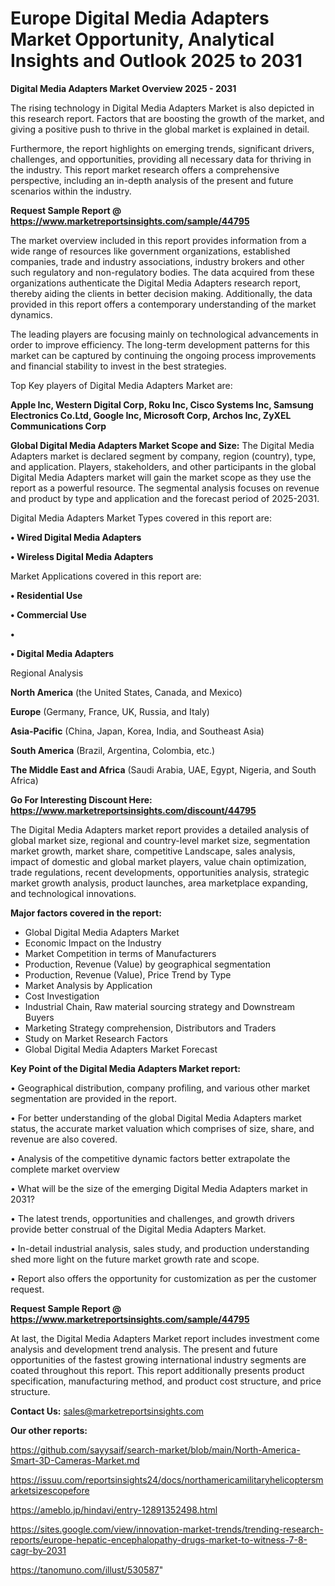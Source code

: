 # Europe Digital Media Adapters Market Opportunity, Analytical Insights and Outlook 2025 to 2031

<Strong> Digital Media Adapters Market Overview 2025 - 2031</strong>

The rising technology in Digital Media Adapters Market is also depicted in this research report. Factors that are boosting the growth of the market, and giving a positive push to thrive in the global market is explained in detail.

Furthermore, the report highlights on emerging trends, significant drivers, challenges, and opportunities, providing all necessary data for thriving in the industry. This report market research offers a comprehensive perspective, including an in-depth analysis of the present and future scenarios within the industry.

<strong>Request Sample Report @ <a href=https://www.marketreportsinsights.com/sample/44795>https://www.marketreportsinsights.com/sample/44795</a></strong>

The market overview included in this report provides information from a wide range of resources like government organizations, established companies, trade and industry associations, industry brokers and other such regulatory and non-regulatory bodies. The data acquired from these organizations authenticate the Digital Media Adapters research report, thereby aiding the clients in better decision making. Additionally, the data provided in this report offers a contemporary understanding of the market dynamics.

The leading players are focusing mainly on technological advancements in order to improve efficiency. The long-term development patterns for this market can be captured by continuing the ongoing process improvements and financial stability to invest in the best strategies.

Top Key players of Digital Media Adapters Market are:

<strong>Apple Inc, Western Digital Corp, Roku Inc, Cisco Systems Inc, Samsung Electronics Co.Ltd, Google Inc, Microsoft Corp, Archos Inc, ZyXEL Communications Corp</strong>

<strong><b>Global Digital Media Adapters Market Scope and Size:</b></strong>
The Digital Media Adapters market is declared segment by company, region (country), type, and application. Players, stakeholders, and other participants in the global Digital Media Adapters market will gain the market scope as they use the report as a powerful resource. The segmental analysis focuses on revenue and product by type and application and the forecast period of 2025-2031.

Digital Media Adapters Market Types covered in this report are:

<strong>•  Wired Digital Media Adapters

•  Wireless Digital Media Adapters</strong>

Market Applications covered in this report are:

<strong>•  Residential Use

•  Commercial Use

•  

•  Digital Media Adapters</strong> 

Regional Analysis

<strong>North America</strong> (the United States, Canada, and Mexico)

<strong>Europe</strong> (Germany, France, UK, Russia, and Italy)

<strong>Asia-Pacific</strong> (China, Japan, Korea, India, and Southeast Asia)

<strong>South America</strong> (Brazil, Argentina, Colombia, etc.)

<strong>The Middle East and Africa</strong> (Saudi Arabia, UAE, Egypt, Nigeria, and South Africa)

<strong>Go For Interesting Discount Here: <a href=https://www.marketreportsinsights.com/discount/44795>https://www.marketreportsinsights.com/discount/44795</a></strong>

The Digital Media Adapters market report provides a detailed analysis of global market size, regional and country-level market size, segmentation market growth, market share, competitive Landscape, sales analysis, impact of domestic and global market players, value chain optimization, trade regulations, recent developments, opportunities analysis, strategic market growth analysis, product launches, area marketplace expanding, and technological innovations.

<strong><b>Major factors covered in the report:</b></strong>
<ul>
  <li>Global Digital Media Adapters Market </li>
  <li>Economic Impact on the Industry</li>
  <li>Market Competition in terms of Manufacturers</li>
  <li>Production, Revenue (Value) by geographical segmentation</li>
  <li>Production, Revenue (Value), Price Trend by Type</li>
  <li>Market Analysis by Application</li>
  <li>Cost Investigation</li>
  <li>Industrial Chain, Raw material sourcing strategy and Downstream Buyers</li>
  <li>Marketing Strategy comprehension, Distributors and Traders</li>
  <li>Study on Market Research Factors</li>
  <li>Global Digital Media Adapters Market Forecast</li>
</ul>

<strong><b>Key Point of the Digital Media Adapters Market report:</b></strong>

• Geographical distribution, company profiling, and various other market segmentation are provided in the report.

• For better understanding of the global Digital Media Adapters market status, the accurate market valuation which comprises of size, share, and revenue are also covered.

• Analysis of the competitive dynamic factors better extrapolate the complete market overview

• What will be the size of the emerging Digital Media Adapters market in 2031?

• The latest trends, opportunities and challenges, and growth drivers provide better construal of the Digital Media Adapters Market.

• In-detail industrial analysis, sales study, and production understanding shed more light on the future market growth rate and scope.

• Report also offers the opportunity for customization as per the customer request.

<strong>Request Sample Report @ <a href=https://www.marketreportsinsights.com/sample/44795>https://www.marketreportsinsights.com/sample/44795</a></strong>

At last, the Digital Media Adapters Market report includes investment come analysis and development trend analysis. The present and future opportunities of the fastest growing international industry segments are coated throughout this report. This report additionally presents product specification, manufacturing method, and product cost structure, and price structure.

<strong>Contact Us:</strong>
sales@marketreportsinsights.com

<strong>Our other reports:</strong>

<a href=https://github.com/sayysaif/search-market/blob/main/North-America-Smart-3D-Cameras-Market.md>https://github.com/sayysaif/search-market/blob/main/North-America-Smart-3D-Cameras-Market.md</a>

<a href=https://issuu.com/reportsinsights24/docs/northamericamilitaryhelicoptersmarketsizescopefore>https://issuu.com/reportsinsights24/docs/northamericamilitaryhelicoptersmarketsizescopefore</a>

<a href=https://ameblo.jp/hindavi/entry-12891352498.html>https://ameblo.jp/hindavi/entry-12891352498.html</a>

<a href=https://sites.google.com/view/innovation-market-trends/trending-research-reports/europe-hepatic-encephalopathy-drugs-market-to-witness-7-8-cagr-by-2031>https://sites.google.com/view/innovation-market-trends/trending-research-reports/europe-hepatic-encephalopathy-drugs-market-to-witness-7-8-cagr-by-2031</a>

<a href=https://tanomuno.com/illust/530587>https://tanomuno.com/illust/530587</a>"
